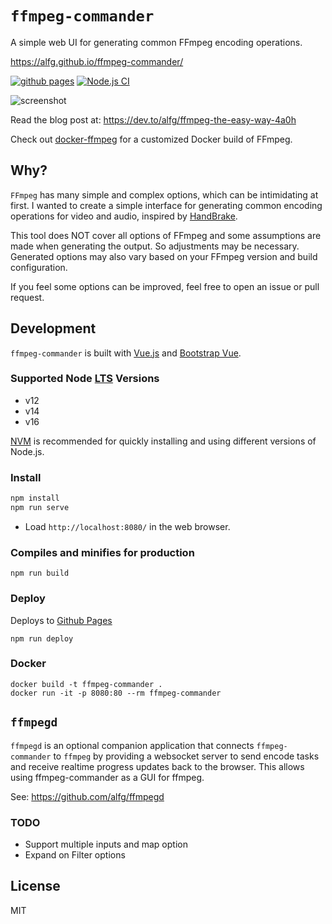 # `ffmpeg-commander`
A simple web UI for generating common FFmpeg encoding operations.

https://alfg.github.io/ffmpeg-commander/

[![github pages](https://github.com/alfg/ffmpeg-commander/actions/workflows/github-pages.yml/badge.svg)](https://github.com/alfg/ffmpeg-commander/actions/workflows/github-pages.yml)
[![Node.js CI](https://github.com/alfg/ffmpeg-commander/actions/workflows/node.js.yml/badge.svg)](https://github.com/alfg/ffmpeg-commander/actions/workflows/node.js.yml)

![screenshot](https://user-images.githubusercontent.com/702541/146104964-3aaccb1a-08c8-47df-b4b9-e21a6c8c80ab.png)

Read the blog post at: https://dev.to/alfg/ffmpeg-the-easy-way-4a0h

Check out [docker-ffmpeg](https://github.com/alfg/docker-ffmpeg) for a customized Docker build of FFmpeg.


## Why?
`FFmpeg` has many simple and complex options, which can be intimidating at first. I wanted to create a simple interface for generating common encoding operations for video and audio, inspired by [HandBrake](https://handbrake.fr/).

This tool does NOT cover all options of FFmpeg and some assumptions are made when generating the output. So adjustments may be necessary. Generated options may also vary based on your FFmpeg version and build configuration.

If you feel some options can be improved, feel free to open an issue or pull request.

## Development
`ffmpeg-commander` is built with [Vue.js](https://vuejs.org) and [Bootstrap Vue](https://bootstrap-vue.org/).

### Supported Node [LTS](https://nodejs.org/en/about/releases/) Versions
* v12
* v14
* v16

[NVM](https://github.com/nvm-sh/nvm) is recommended for quickly installing and using different versions of Node.js.

### Install
```bash
npm install
npm run serve
```
* Load `http://localhost:8080/` in the web browser.

### Compiles and minifies for production
```
npm run build
```

### Deploy
Deploys to [Github Pages](https://pages.github.com/)
```
npm run deploy
```

### Docker
```
docker build -t ffmpeg-commander .
docker run -it -p 8080:80 --rm ffmpeg-commander
```

## `ffmpegd`
`ffmpegd` is an optional companion application that connects `ffmpeg-commander` to `ffmpeg` by providing a websocket server to send encode tasks and receive realtime progress updates back to the browser. This allows using ffmpeg-commander as a GUI for ffmpeg.

See: https://github.com/alfg/ffmpegd


### TODO
* Support multiple inputs and map option
* Expand on Filter options

## License
MIT
